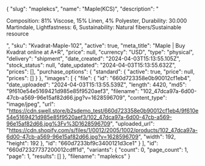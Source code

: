{
  "slug": "maplekcs",
  "name": "Maple(KCS)",
  "description": "<p>Composition: 81% Viscose, 15% Linen, 4% Polyester, Durability: 30.000 Martindale, Lightfastness: 6, Sustainability: Natural fibers/Sustainable resource</p>",
  "sku": "Kvadrat-Maple-102",
  "active": true,
  "meta_title": "Maple | Buy Kvadrat online at A+R",
  "price": null,
  "currency": "USD",
  "type": "physical",
  "delivery": "shipment",
  "date_created": "2024-04-03T15:13:55.105Z",
  "stock_status": null,
  "date_updated": "2024-04-03T15:13:55.632Z",
  "prices": [],
  "purchase_options": {
    "standard": {
      "active": true,
      "price": null,
      "prices": []
    }
  },
  "images": [
    {
      "file": {
        "id": "660d723358e0b90012cf1eb4",
        "date_uploaded": "2024-04-03T15:13:55.539Z",
        "length": 4420,
        "md5": "9f610e54e5169421d985e85f9520aef3",
        "filename": "102_47dca97a-6d00-47cb-a569-96e15af82d66.jpg?v=1628596709",
        "content_type": "image/jpeg",
        "url": "https://cdn.swell.store/b2sdemo_test/660d723358e0b90012cf1eb4/9f610e54e5169421d985e85f9520aef3/102_47dca97a-6d00-47cb-a569-96e15af82d66.jpg%3Fv%3D1628596709",
        "uploaded_url": "https://cdn.shopify.com/s/files/1/0012/2005/1002/products/102_47dca97a-6d00-47cb-a569-96e15af82d66.jpg?v=1628596709",
        "width": 192,
        "height": 192
      },
      "id": "660d7233bf9c3400121d3ce1"
    }
  ],
  "id": "660d72327737200012cdff1d",
  "variants": {
    "count": 0,
    "page_count": 1,
    "page": 1,
    "results": []
  },
  "filename": "maplekcs"
}